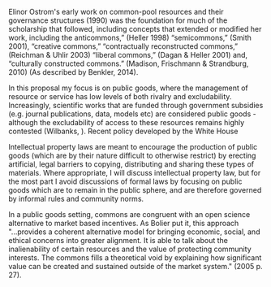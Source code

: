 Elinor Ostrom's early work on common-pool resources and their governance structures (1990) was the foundation for much of the scholarship that followed, including concepts that extended or modified her work, including the anticommons,” (Heller 1998) “semicommons,” (Smith 2001),  “creative commons,” “contractually reconstructed commons,” (Reichman & Uhlir 2003) “liberal commons,” (Dagan & Heller 2001) and, “culturally constructed commons.” (Madison,
Frischmann & Strandburg, 2010) (As described by Benkler, 2014). 

In this proposal my focus is on public goods, where the management of resource or service has low levels of both rivalry and excludability. Increasingly, scientific works that are funded through government subsidies (e.g. journal publications, data, models etc) are considered public goods - although the excludability of access to these resources remains highly contested (Wilbanks, ). Recent policy developed by the White House   

Intellectual property laws are meant to encourage the production of public goods (which are by their nature difficult to otherwise restrict) by erecting artificial, legal barriers to copying, distributing and sharing these types of materials. Where appropriate, I will discuss intellectual property law, but for the most part I avoid discussions of formal laws by focusing on public goods which are to remain in the public sphere, and are therefore governed by informal rules and community norms. 

In a public goods setting, commons are congruent with an open science alternative to market based incentives. As Bolier put it, this approach "...provides a coherent alternative model for bringing economic, social, and ethical concerns into greater alignment. It is able to talk about the inalienability of certain resources and the value of protecting community interests. The commons fills a theoretical void by explaining how significant value can be created and sustained outside of the market system." (2005 p. 27).